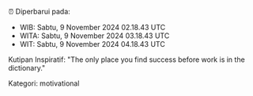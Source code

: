 ⏰ Diperbarui pada:
- WIB: Sabtu, 9 November 2024 02.18.43 UTC
- WITA: Sabtu, 9 November 2024 03.18.43 UTC
- WIT: Sabtu, 9 November 2024 04.18.43 UTC

Kutipan Inspiratif:
"The only place you find success before work is in the dictionary."


Kategori: motivational

